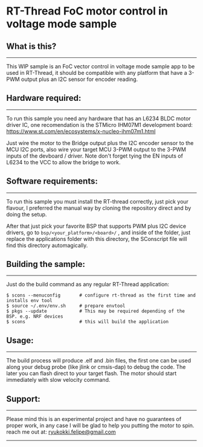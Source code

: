 # RT-Thread FoC motor control in voltage mode sample

## What is this?
---
This WIP sample is an FoC vector control in voltage mode sample app to be used in RT-Thread, it should
be compatible with any platform that have a 3-PWM output plus an I2C sensor for encoder reading.

## Hardware required: 
---

To run this sample you need any hardware that has an L6234 BLDC motor driver IC, one recomendation
is the STMicro IHM07M1 development board: https://www.st.com/en/ecosystems/x-nucleo-ihm07m1.html

Just wire the motor to the Bridge output plus the I2C encoder sensor to the MCU I2C ports, also 
wire your target MCU 3-PWM output to the 3-PWM inputs of the devboard / driver. Note don't forget 
tying the EN inputs of L6234 to the VCC to allow the bridge to work. 

## Software requirements:
---

To run this sample you must install the RT-thread correctly, just pick your flavour, I preferred
the manual way by cloning the repository direct and by doing the setup.

After that just pick your favorite BSP that supports PWM plus I2C device drivers, go to 
`bsp/<your_platform>/<board>/` , and inside of the folder, just replace the applications folder
with this directory, the SConscript file will find this directory automagically.

## Building the sample:
---

Just do the build command as any regular RT-Thread application:

```
$ scons --menuconfig       # configure rt-thread as the first time and installs env tool
$ source ~/.env/env.sh     # prepare envtool 
$ pkgs --update            # This may be required depending of the BSP. e.g. NRF devices
$ scons                    # this will build the application

```

## Usage:
---

The build process will produce .elf and .bin files, the first one can be used 
along your debug probe (like jlink or cmsis-dap) to debug the code. The later
you can flash direct to your target flash. The motor should start immediately 
with slow velocity command.

## Support:
---

Please mind this is an experimental project and have no guarantees of proper work,
in any case I will be glad to help you putting the motor to spin. reach me 
out at: ryukokki.felipe@gmail.com

---